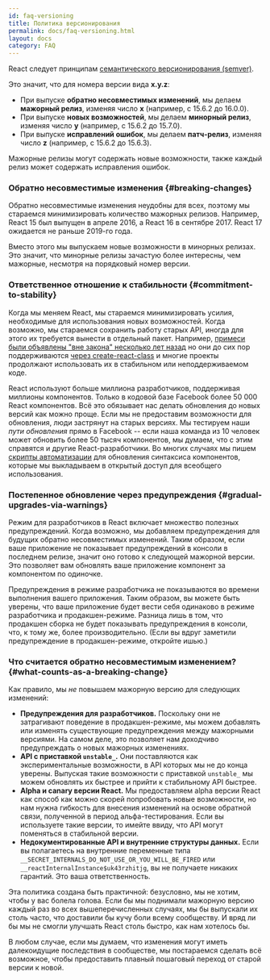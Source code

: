 ```yaml
---
id: faq-versioning
title: Политика версионирования
permalink: docs/faq-versioning.html
layout: docs
category: FAQ
---
```


React следует принципам [семантического версионирования (semver)](https://semver.org/lang/ru/).

Это значит, что для номера версии вида **x.y.z**:

* При выпуске **обратно несовместимых изменений**, мы делаем **мажорный релиз**, изменяя число **x**  (например, с 15.6.2 до 16.0.0).
* При выпуске **новых возможностей**, мы делаем **минорный релиз**, изменяя число **y** (например, с 15.6.2 до 15.7.0).
* При выпуске **исправлений ошибок**, мы делаем **патч-релиз**, изменяя число **z** (например, с 15.6.2 до 15.6.3).

Мажорные релизы могут содержать новые возможности, также каждый релиз может содержать исправления ошибок.

### Обратно несовместимые изменения {#breaking-changes}

Обратно несовместимые изменения неудобны для всех, поэтому мы стараемся минимизировать количество мажорных релизов. Например, React 15 был выпущен в апреле 2016, а React 16 в сентябре 2017. React 17 ожидается не раньше 2019-го года.

Вместо этого мы выпускаем новые возможности в минорных релизах. Это значит, что минорные релизы зачастую более интересны, чем мажорные, несмотря на порядковый номер версии.

### Ответственное отношение к стабильности {#commitment-to-stability}

Когда мы меняем React, мы стараемся минимизировать усилия, необходимые для использования новых возможностей. Когда возможно, мы стараемся сохранить работу старых API, иногда для этого их требуется вынести в отдельный пакет. Например, [примеси были объявлены "вне закона" несколько лет назад](/blog/2016/07/13/mixins-considered-harmful.html) но они до сих пор поддерживаются [через create-react-class](/docs/react-without-es6.html#mixins) и многие проекты продолжают использовать их в стабильном или неподдерживаемом коде.

React используют больше миллиона разработчиков, поддерживая миллионы компонентов. Только в кодовой базе Facebook более 50 000 React компонентов. Всё это обязывает нас делать обновления до новых версий как можно проще. Если мы не предоставим возможности для обновления, люди застрянут на старых версиях. Мы тестируем наши *пути обновления* прямо в Facebook -- если наша команда из 10 человек может обновить более 50 тысяч компонентов, мы думаем, что с этим справятся и другие React-разработчики. Во многих случаях мы пишем [скрипты автоматизации](https://github.com/reactjs/react-codemod) для обновления синтаксиса компонентов, которые мы выкладываем в открытый доступ для всеобщего использования.

### Постепенное обновление через предупреждения {#gradual-upgrades-via-warnings}

Режим для разработчиков в React включает множество полезных предупреждений. Когда возможно, мы добавляем предупреждения для будущих обратно несовместимых изменений. Таким образом, если ваше приложение не показывает предупреждений в консоли в последнем релизе, значит оно готово к следующей мажорной версии. Это позволяет вам обновлять ваше приложение компонент за компонентом по одиночке.

Предупреждения в режиме разработчика не показываются во времени выполнения вашего приложения. Таким образом, вы можете быть уверены, что ваше приложение будет вести себя одинаково в режиме разработчика и продакшен-режиме. Разница лишь в том, что продакшен сборка не будет показывать предупреждения в консоли, что, к тому же, более производительно. (Если вы вдруг заметили предупреждение в продакшен-режиме, откройте ишью.)

### Что считается обратно несовместимым изменением? {#what-counts-as-a-breaking-change}

Как правило, мы *не* повышаем мажорную версию для следующих изменений:

* **Предупреждения для разработчиков.** Поскольку они не затрагивают поведение в продакшен-режиме, мы можем добавлять или изменять существующие предупреждения между мажорными версиями. На самом деле, это позволяет нам доходчиво предупреждать о новых мажорных изменениях.
* **API с приставкой `unstable_`.** Они поставляются как экспериментальные возможности, в API которых мы не до конца уверены. Выпуская такие возможности с приставкой `unstable_` мы можем обновлять их быстрее и прийти к стабильному API быстрее.
* **Alpha и canary версии React.** Мы предоставляем alpha версии React как способ как можно скорей попробовать новые возможности, но нам нужна гибкость для внесения изменений на основе обратной связи, полученной в период альфа-тестирования. Если вы используете такие версии, то имейте ввиду, что API могут поменяться в стабильной версии.
* **Недокументированные API и внутренние структуры данных.** Если вы полагаетесь на внутренние переменные типа `__SECRET_INTERNALS_DO_NOT_USE_OR_YOU_WILL_BE_FIRED` или `__reactInternalInstance$uk43rzhitjg`, вы не получаете никаких гарантий. Это ваша ответственность.

Эта политика создана быть практичной: безусловно, мы не хотим, чтобы у вас болела голова. Если бы мы поднимали мажорную версию каждый раз во всех вышеперечисленных случаях, мы бы выпускали их столь часто, что доставили бы кучу боли всему сообществу. И вряд ли бы мы не смогли улучшать React столь быстро, как нам хотелось бы.

В любом случае, если мы думаем, что изменения могут иметь далекоидущие последствия в сообществе, мы постараемся сделать всё возможное, чтобы предоставить плавный пошаговый переход от старой версии к новой.
